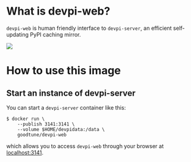 # What is devpi-web?

`devpi-web` is human friendly interface to `devpi-server`, an efficient self-updating PyPI caching mirror.

[![](https://images.microbadger.com/badges/image/goodtune/devpi-web.svg)](https://microbadger.com/images/goodtune/devpi-web "goodtune/devpi-web")

# How to use this image

## Start an instance of devpi-server

You can start a `devpi-server` container like this:

    $ docker run \
        --publish 3141:3141 \
        --volume $HOME/devpidata:/data \
        goodtune/devpi-web

which allows you to access `devpi-web` through your browser at [localhost:3141](http://localhost:3141).
